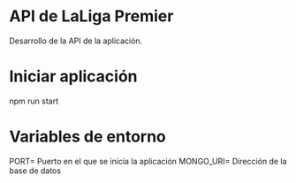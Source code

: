 # API de LaLiga Premier
Desarrollo de la API de la aplicación.

# Iniciar aplicación
npm run start

# Variables de entorno
PORT= Puerto en el que se inicia la aplicación
MONGO_URI= Dirección de la base de datos